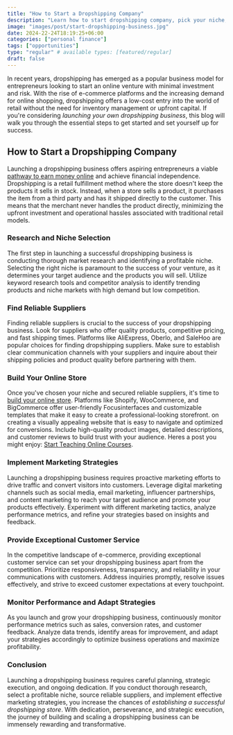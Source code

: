 ```yaml
---
title: "How to Start a Dropshipping Company"
description: "Learn how to start dropshipping company, pick your niche, secure suppliers, build your store, drive traffic, and prioritize stellar customer service for growth."
image: "images/post/start-dropshipping-business.jpg"
date: 2024-22-24T18:19:25+06:00
categories: ["personal finance"]
tags: ["opportunities"]
type: "regular" # available types: [featured/regular]
draft: false
---
```


In recent years, dropshipping has emerged as a popular business model for entrepreneurs looking to start an online venture with minimal investment and risk. With the rise of e-commerce platforms and the increasing demand for online shopping, dropshipping offers a low-cost entry into the world of retail without the need for inventory management or upfront capital. If you're considering _launching your own dropshipping business_, this blog  will walk you through the essential steps to get started and set yourself up for success.

## How to Start a Dropshipping Company

Launching a dropshipping business offers aspiring entrepreneurs a viable [pathway to earn money online](/blog/ways-to-make-money-online) and achieve financial independence. Dropshipping is a retail fulfillment method where the store doesn't keep the products it sells in stock. Instead, when a store sells a product, it purchases the item from a third party and has it shipped directly to the customer. This means that the merchant never handles the product directly, minimizing the upfront investment and operational hassles associated with traditional retail models.

### Research and Niche Selection

The first step in launching a successful dropshipping business is conducting thorough market research and identifying a profitable niche. Selecting the right niche is paramount to the success of your venture, as it determines your target audience and the products you will sell. Utilize keyword research tools and competitor analysis to identify trending products and niche markets with high demand but low competition.

### Find Reliable Suppliers

Finding reliable suppliers is crucial to the success of your dropshipping business. Look for suppliers who offer quality products, competitive pricing, and fast shipping times. Platforms like AliExpress, Oberlo, and SaleHoo are popular choices for finding dropshipping suppliers. Make sure to establish clear communication channels with your suppliers and inquire about their shipping policies and product quality before partnering with them.

### Build Your Online Store

Once you've chosen your niche and secured reliable suppliers, it's time to [build your online store](/blog/launch-an-ecommerce-store). Platforms like Shopify, WooCommerce, and BigCommerce offer user-friendly Focusinterfaces and customizable templates that make it easy to create a professional-looking storefront.  on creating a visually appealing website that is easy to navigate and optimized for conversions. Include high-quality product images, detailed descriptions, and customer reviews to build trust with your audience. Heres a post you might enjoy: [Start Teaching Online Courses](/blog/make-money-teaching-online-courses).

### Implement Marketing Strategies

Launching a dropshipping business requires proactive marketing efforts to drive traffic and convert visitors into customers. Leverage digital marketing channels such as social media, email marketing, influencer partnerships, and content marketing to reach your target audience and promote your products effectively. Experiment with different marketing tactics, analyze performance metrics, and refine your strategies based on insights and feedback.

### Provide Exceptional Customer Service

In the competitive landscape of e-commerce, providing exceptional customer service can set your dropshipping business apart from the competition. Prioritize responsiveness, transparency, and reliability in your communications with customers. Address inquiries promptly, resolve issues effectively, and strive to exceed customer expectations at every touchpoint.

### Monitor Performance and Adapt Strategies

As you launch and grow your dropshipping business, continuously monitor performance metrics such as sales, conversion rates, and customer feedback. Analyze data trends, identify areas for improvement, and adapt your strategies accordingly to optimize business operations and maximize profitability.

### Conclusion

Launching a dropshipping business requires careful planning, strategic execution, and ongoing dedication. If you conduct thorough research, select a profitable niche, source reliable suppliers, and implement effective marketing strategies, you increase the chances of _establishing a successful dropshipping store_. With dedication, perseverance, and strategic execution, the journey of building and scaling a dropshipping business can be immensely rewarding and transformative.
